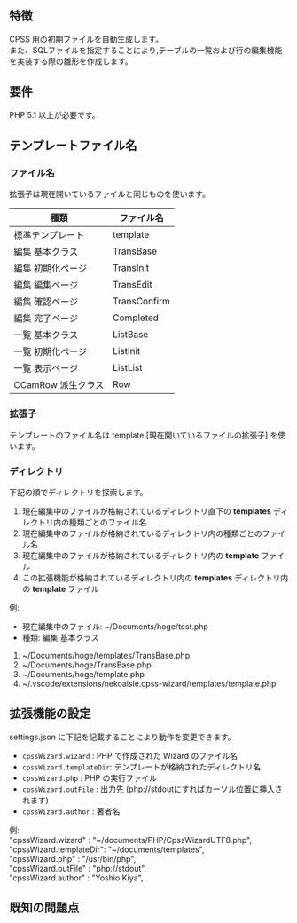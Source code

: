 ## 特徴

CPSS 用の初期ファイルを自動生成します。  
また、SQLファイルを指定することにより,テーブルの一覧および行の編集機能を実装する際の雛形を作成します。  

## 要件

PHP 5.1 以上が必要です。

## テンプレートファイル名

### ファイル名

拡張子は現在開いているファイルと同じものを使います。  

|種類              |ファイル名  |
|------------------|------------|
|標準テンプレート  |template    |
|編集 基本クラス   |TransBase   |
|編集 初期化ページ |TransInit   |
|編集 編集ページ   |TransEdit   |
|編集 確認ページ   |TransConfirm|
|編集 完了ページ   |Completed   |
|一覧 基本クラス   |ListBase    |
|一覧 初期化ページ |ListInit    |
|一覧 表示ページ   |ListList    |
|CCamRow 派生クラス|Row         |

### 拡張子
テンプレートのファイル名は template.[現在開いているファイルの拡張子] を使います。  

### ディレクトリ
下記の順でディレクトリを探索します。
1. 現在編集中のファイルが格納されているディレクトリ直下の **templates** ディレクトリ内の種類ごとのファイル名
2. 現在編集中のファイルが格納されているディレクトリ内の種類ごとのファイル名
3. 現在編集中のファイルが格納されているディレクトリ内の **template** ファイル
4. この拡張機能が格納されているディレクトリ内の **templates** ディレクトリ内の **template** ファイル

例:
* 現在編集中のファイル: ~/Documents/hoge/test.php
* 種類: 編集 基本クラス

1. ~/Documents/hoge/templates/TransBase.php
2. ~/Documents/hoge/TransBase.php
3. ~/Documents/hoge/template.php
4. ~/.vscode/extensions/nekoaisle.cpss-wizard/templates/template.php

## 拡張機能の設定

settings.json に下記を記載することにより動作を変更できます。

* `cpssWizard.wizard`     : PHP で作成された Wizard のファイル名
* `cpssWizard.templateDir`: テンプレートが格納されたディレクトリ名
* `cpssWizard.php`        : PHP の実行ファイル
* `cpssWizard.outFile`    : 出力先 (php://stdoutにすればカーソル位置に挿入されます)
* `cpssWizard.author`     : 著者名

例:  
    "cpssWizard.wizard"     : "~/documents/PHP/CpssWizardUTF8.php",  
    "cpssWizard.templateDir": "~/documents/templates",  
    "cpssWizard.php"        : "/usr/bin/php",  
    "cpssWizard.outFile"    : "php://stdout",  
    "cpssWizard.author"     : "Yoshio Kiya",  

## 既知の問題点
